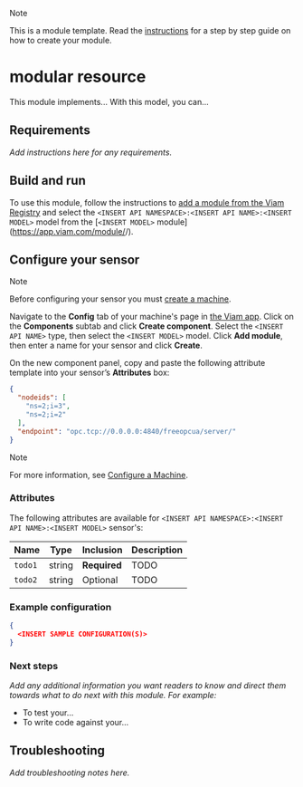 > [!NOTE]
> This is a module template. Read the [instructions](./Instructions.md) for a step by step guide on how to create your module.


# <INSERT NAME> modular resource

This module implements...
With this model, you can...

## Requirements

_Add instructions here for any requirements._

## Build and run

To use this module, follow the instructions to [add a module from the Viam Registry](https://docs.viam.com/registry/configure/#add-a-modular-resource-from-the-viam-registry) and select the `<INSERT API NAMESPACE>:<INSERT API NAME>:<INSERT MODEL>` model from the [`<INSERT MODEL>` module](https://app.viam.com/module/<INSERT API NAMESPACE>/<INSERT MODEL>).

## Configure your sensor

> [!NOTE]
> Before configuring your sensor you must [create a machine](https://docs.viam.com/manage/fleet/machines/#add-a-new-machine).

Navigate to the **Config** tab of your machine's page in [the Viam app](https://app.viam.com/).
Click on the **Components** subtab and click **Create component**.
Select the `<INSERT API NAME>` type, then select the `<INSERT MODEL>` model.
Click **Add module**, then enter a name for your sensor and click **Create**.

On the new component panel, copy and paste the following attribute template into your sensor’s **Attributes** box:

```json
{
  "nodeids": [
    "ns=2;i=3",
    "ns=2;i=2"
  ],
  "endpoint": "opc.tcp://0.0.0.0:4840/freeopcua/server/"
}
```

> [!NOTE]
> For more information, see [Configure a Machine](https://docs.viam.com/manage/configuration/).

### Attributes

The following attributes are available for `<INSERT API NAMESPACE>:<INSERT API NAME>:<INSERT MODEL>` sensor's:

| Name    | Type   | Inclusion    | Description |
| ------- | ------ | ------------ | ----------- |
| `todo1` | string | **Required** | TODO        |
| `todo2` | string | Optional     | TODO        |

### Example configuration

```json
{
  <INSERT SAMPLE CONFIGURATION(S)>
}
```

### Next steps

_Add any additional information you want readers to know and direct them towards what to do next with this module._
_For example:_

- To test your...
- To write code against your...

## Troubleshooting

_Add troubleshooting notes here._